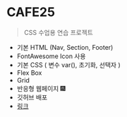 # CAFE25

> CSS 수업용 연습 프로젝트 

+ 기본 HTML (Nav, Section, Footer)
+ FontAwesome Icon 사용
+ 기본 CSS ( 변수 var(), 초기화, 선택자 )
+ Flex Box
+ Grid 
+ 반응형 웹페이지 🎆
+ 깃허브 배포
+ [링크](https://yejin087.github.io/CAFE25)
